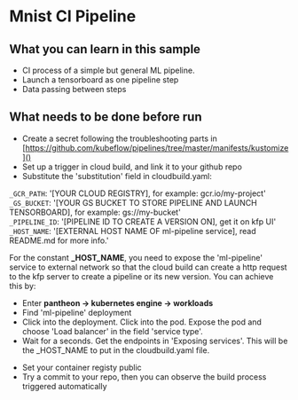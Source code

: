 # Mnist CI Pipeline

## What you can learn in this sample
* CI process of a simple but general ML pipeline.
* Launch a tensorboard as one pipeline step
* Data passing between steps


## What needs to be done before run
* Create a secret following the troubleshooting parts in [https://github.com/kubeflow/pipelines/tree/master/manifests/kustomize]()
* Set up a trigger in cloud build, and link it to your github repo
* Substitute the 'substitution' field in cloudbuild.yaml:

`_GCR_PATH`: '[YOUR CLOUD REGISTRY], for example: gcr.io/my-project' \
`_GS_BUCKET`: '[YOUR GS BUCKET TO STORE PIPELINE AND LAUNCH TENSORBOARD], for example: gs://my-bucket'\
`_PIPELINE_ID`: '[PIPELINE ID TO CREATE A VERSION ON], get it on kfp UI' \
`_HOST_NAME`: '[EXTERNAL HOST NAME OF ml-pipeline service], read README.md for more info.'

For the constant **_HOST_NAME**, you need to expose the 'ml-pipeline' service to external network so that the cloud build can create a http request to the kfp server to create a pipeline or its new version. You can achieve this by:
- Enter **pantheon -> kubernetes engine -> workloads**
- Find 'ml-pipeline' deployment
- Click into the deployment. Click into the pod. Expose the pod and choose 'Load balancer' in the field 'service type'.
- Wait for a seconds. Get the endpoints in 'Exposing services'. This will be the _HOST_NAME to put in the cloudbuild.yaml file.

* Set your container registy public
* Try a commit to your repo, then you can observe the build process triggered automatically 



